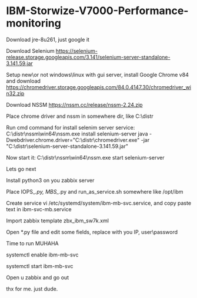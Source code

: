 # IBM-Storwize-V7000-Performance-monitoring

Download jre-8u261, just google it

Download Selenium https://selenium-release.storage.googleapis.com/3.141/selenium-server-standalone-3.141.59.jar

Setup new\or not windows\linux with gui server, install Google Chrome v84 and download https://chromedriver.storage.googleapis.com/84.0.4147.30/chromedriver_win32.zip

Download NSSM https://nssm.cc/release/nssm-2.24.zip

Place chrome driver and nssm in somewhere dir, like C:\distr

Run cmd command for install selenim server service: C:\distr\nssm\win64\nssm.exe install selenium-server java -Dwebdriver.chrome.driver="C:\distr\chromedriver.exe"  -jar "C:\distr\selenium-server-standalone-3.141.59.jar"

Now start it: C:\distr\nssm\win64\nssm.exe start selenium-server

Lets go next

Install python3 on you zabbix server

Place IOPS_*.py, MBS_*.py and run_as_service.sh somewhere like /opt/ibm

Create service vi /etc/systemd/system/ibm-mb-svc.service, and copy paste text in ibm-svc-mb.service

Import zabbix template zbx_ibm_sw7k.xml

Open *.py file and edit some fields, replace with you IP, user\password

Time to run MUHAHA

systemctl enable ibm-mb-svc

systemctl start ibm-mb-svc

Open u zabbix and go out

thx for me.
just dude.




